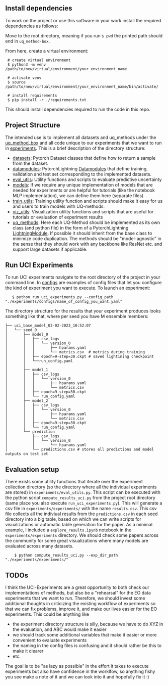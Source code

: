 ## Install dependencies
To work on the project or use this software in your work install the required dependencies as follows:

Move to the root directory, meaning if you run `$ pwd` the printed path should end in `uq_method-box`. 

From here, create a virtual environment:

```
 # create virtual environment
 $ python3 -m venv /path/to/new/virtual/environment/your_environment_name

 # activate venv
 $ source /path/to/new/virtual/environment/your_environment_name/bin/activate/ 

 # install requirements
 $ pip install -r ./requirements.txt
```

This should install dependencies required to run the code in this repo.

## Project Structure
The intended use is to implement all datasets and uq_methods under the [uq_method_box](uq_method_box/) and all code unique to our experiments that we want to run in [experiments](experiments/). This is a brief description of the directory structure:

- [datasets](uq_method_box/datasets/): Pytorch Dataset classes that define how to return a sample from the dataset.
- [datamodules](uq_method_box/datamodules/): PytorchLightning [Datamodules](https://pytorch-lightning.readthedocs.io/en/stable/data/datamodule.html) that define training, validation and test set corresponding to the implemented datasets.
- [eval_utils](uq_method_box/eval_utils/): Utility functions and scripts to evaluate predictive uncertainty
- [models](uq_method_box/models/): If we require any unique implementation of models that are needed for experiments or are helpful for tutorials (like the notebook MLP implementation), we can define them here (separate files)
- [train_utils](uq_method_box/train_utils/): Training utility function and scripts should make it easy for us and users to train models with UQ-methods. 
- [viz_utils](uq_method_box/train_utils/): Visualization utility functions and scripts that are useful for tutorials or evaluation of experiment results
- [uq_methods](uq_methods_box/uq_methods): Here each UQ-Method should be implemented as its own class (and python file) in the form of a PytorchLightning [LightningModule](https://pytorch-lightning.readthedocs.io/en/stable/common/lightning_module.html). If possible it should inherit from the base class to minimize code duplication. The methods should be "model-agnostic" in the sense that they should work with any backbone like ResNet etc. and support large datasets if applicable.

## Run UCI Experiments
To run UCI experiments navigate to the root directory of the project in your command line. In [configs](experiments/configs/) are examples of config files that let you 
configure the kind of experiment you want to execute. To launch an experiment:

```
   $ python run_uci_experiments.py --config_path "./experiments/configs/name_of_config_you_want.yaml"
```

The directory structure for the results that your experiment produces looks something like that, where per seed you have M ensemble members:

```
├── uci_base_model_03-02-2023_10:52:07
│   └── seed_0
│       ├── model_0
│       │   ├── csv_logs
│       │   │   └── version_0
│       │   │       ├── hparams.yaml
│       │   │       └── metrics.csv  # metrics during training
│       │   ├── epoch=9-step=30.ckpt # saved lightining checkpoint
│       │   └──run_config.yaml
│       │   
│       ├── model_1
│       │   ├── csv_logs
│       │   │   └── version_0
│       │   │       ├── hparams.yaml
│       │   │       └── metrics.csv
│       │   ├── epoch=9-step=30.ckpt
│       │   └── run_config.yaml
│       ├── model_2
│       │   ├── csv_logs
│       │   │   └── version_0
│       │   │       ├── hparams.yaml
│       │   │       └── metrics.csv
│       │   ├── epoch=9-step=30.ckpt
│       │   └── run_config.yaml
│       └── prediction
│           ├── csv_logs
│           │   └── version_0
│           │       └── hparams.yaml
│           └── predictions.csv # stores all predictions and model outputs on test set
```

## Evaluation setup
There exists some utility functions that iterate over the experiment collection directory (so the directory where all the individual experiments are stored) in `experiments/eval_utils.py`. This script can
be executed with the python script `compute_results_uci.py` from the project root directory (same place you also execute `run_uci_experiments.py`). This will generate a csv file in `experiments/experiments/` with the name `results.csv`.
This csv file collects all the indiviual results from the `predictions.csv` in each seed directory into a big table, based on which we can write scripts for visualizations or automatic table generation for the paper. As a minimal example, I included
a `explore_results.ipynb` notebook in the `experiments/experiments` directory. We should check some papers across the community for some great visualizations where many models are evaluated across many datasets.

```
    $ python compute_results_uci.py --exp_dir_path "./experiments/experiments/"
```

## TODOs
I think the UCI-Experiments are a great opportunity to both check our implementations of methods, but also be a "rehearsal" for the EO data experiments that we want to run. Therefore, we should invest some additional thoughts in criticizing the existing workflow of experiments so that we can fix problems, improve it, and make our lives easier for the EO experiments. This could be anything like
- the experiment directory structure is silly, because we have to do XYZ in the evaluation, and ABC would make it easier
- we should track some additional variables that make it easier or more convenient to evaluate experiments
- the naming in the config files is confusing and it should rather be this to make it clearer
- etc.

The goal is to be "as lazy as possible" in the effort it takes to execute experiments but also have confidence in the worklfow, so anything fishy you see make a note of it and we can look into it and hopefully fix it :) 

